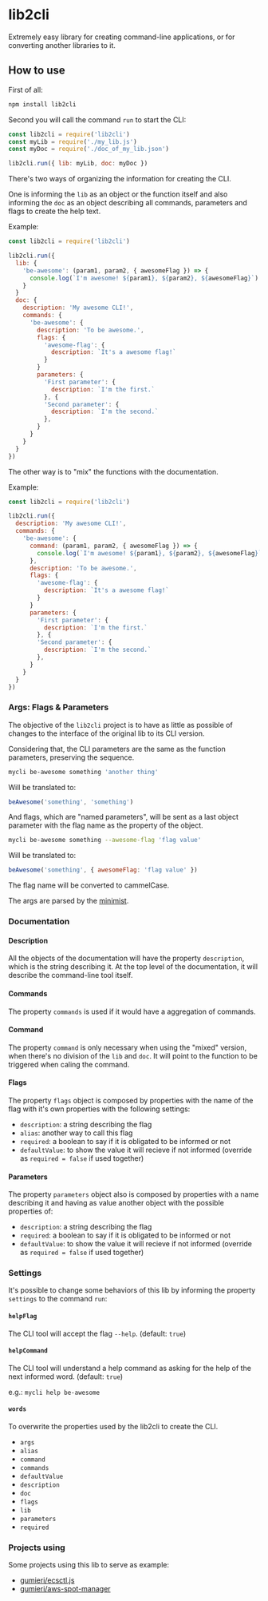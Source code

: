 # lib2cli

Extremely easy library for creating command-line applications, or for converting another libraries to it.

## How to use

First of all:
```bash
npm install lib2cli
```

Second you will call the command `run` to start the CLI:
```javascript
const lib2cli = require('lib2cli')
const myLib = require('./my_lib.js')
const myDoc = require('./doc_of_my_lib.json')

lib2cli.run({ lib: myLib, doc: myDoc })
```

There's two ways of organizing the information for creating the CLI.

One is informing the `lib` as an object or the function itself and also informing the `doc` as an object describing all commands, parameters and flags to create the help text.

Example:

```javascript
const lib2cli = require('lib2cli')

lib2cli.run({
  lib: {
    'be-awesome': (param1, param2, { awesomeFlag }) => {
      console.log(`I'm awesome! ${param1}, ${param2}, ${awesomeFlag}`)
    }
  }
  doc: {
    description: 'My awesome CLI!',
    commands: {
      'be-awesome': {
        description: 'To be awesome.',
        flags: {
          'awesome-flag': {
            description: `It's a awesome flag!`
          }
        }
        parameters: {
          'First parameter': {
            description: `I'm the first.`
          }, {
          'Second parameter': {
            description: `I'm the second.`
          },
        }
      }
    }
  }
})
```

The other way is to "mix" the functions with the documentation.

Example:

```javascript
const lib2cli = require('lib2cli')

lib2cli.run({
  description: 'My awesome CLI!',
  commands: {
    'be-awesome': {
      command: (param1, param2, { awesomeFlag }) => {
        console.log(`I'm awesome! ${param1}, ${param2}, ${awesomeFlag}`)
      },
      description: 'To be awesome.',
      flags: {
        'awesome-flag': {
          description: `It's a awesome flag!`
        }
      }
      parameters: {
        'First parameter': {
          description: `I'm the first.`
        }, {
        'Second parameter': {
          description: `I'm the second.`
        },
      }
    }
  }
})
```

### Args: Flags & Parameters

The objective of the `lib2cli` project is to have as little as possible of changes to the interface of the original lib to its CLI version.

Considering that, the CLI parameters are the same as the function parameters, preserving the sequence.
```bash
mycli be-awesome something 'another thing'
```
Will be translated to:
```javascript
beAwesome('something', 'something')
```

And flags, which are "named parameters", will be sent as a last object parameter with the flag name as the property of the object.
```bash
mycli be-awesome something --awesome-flag 'flag value'
```
Will be translated to:
```javascript
beAwesome('something', { awesomeFlag: 'flag value' })
```
The flag name will be converted to cammelCase.

The args are parsed by the [minimist](https://github.com/substack/minimist).

### Documentation

#### Description

All the objects of the documentation will have the property `description`, which is the string describing it.
At the top level of the documentation, it will describe the command-line tool itself.

#### Commands

The property `commands` is used if it would have a aggregation of commands.

#### Command

The property `command` is only necessary when using the "mixed" version, when there's no division of the `lib` and `doc`.
It will point to the function to be triggered when caling the command.

#### Flags

The property `flags` object is composed by properties with the name of the flag with it's own properties with the following settings:
- `description`: a string describing the flag
- `alias`: another way to call this flag
- `required`: a boolean to say if it is obligated to be informed or not
- `defaultValue`: to show the value it will recieve if not informed (override as `required = false` if used together)

#### Parameters

The property `parameters` object also is composed by properties with a name describing it and having as value another object with the possible properties of:
- `description`: a string describing the flag
- `required`: a boolean to say if it is obligated to be informed or not
- `defaultValue`: to show the value it will recieve if not informed (override as `required = false` if used together)

### Settings

It's possible to change some behaviors of this lib by informing the property `settings` to the command `run`:

#### `helpFlag`
The CLI tool will accept the flag `--help`. (default: `true`)

#### `helpCommand`
The CLI tool will understand a help command as asking for the help of the next informed word. (default: `true`)

e.g.: `mycli help be-awesome`
#### `words`
To overwrite the properties used by the lib2cli to create the CLI.
- `args`
- `alias`
- `command`
- `commands`
- `defaultValue`
- `description`
- `doc`
- `flags`
- `lib`
- `parameters`
- `required`

### Projects using

Some projects using this lib to serve as example:
- [gumieri/ecsctl.js](https://github.com/gumieri/ecsctl.js)
- [gumieri/aws-spot-manager](https://github.com/gumieri/aws-spot-manager)
